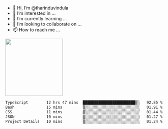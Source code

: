 - 👋 Hi, I’m @tharinduvindula
- 👀 I’m interested in ...
- 🌱 I’m currently learning ...
- 💞️ I’m looking to collaborate on ...
- 📫 How to reach me ...

<!---
tharinduvindula/tharinduvindula is a ✨ special ✨ repository because its `README.md` (this file) appears on your GitHub profile.
You can click the Preview link to take a look at your changes.
--->

<img height="180em" src="https://github-readme-stats.vercel.app/api?username=tharinduvindula&show_icons=true&hide_border=false&&count_private=true&include_all_commits=true" />


<!--START_SECTION:waka-->

```txt
TypeScript        12 hrs 47 mins  ███████████████████████▒░   92.85 %
Bash              15 mins         ▒░░░░░░░░░░░░░░░░░░░░░░░░   01.91 %
CSS               11 mins         ▒░░░░░░░░░░░░░░░░░░░░░░░░   01.44 %
JSON              10 mins         ▒░░░░░░░░░░░░░░░░░░░░░░░░   01.27 %
Project Details   10 mins         ▒░░░░░░░░░░░░░░░░░░░░░░░░   01.24 %
```

<!--END_SECTION:waka-->
